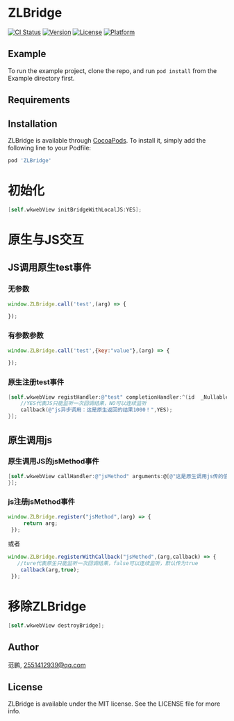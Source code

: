 # ZLBridge

[![CI Status](https://img.shields.io/travis/范鹏/ZLBridge.svg?style=flat)](https://travis-ci.org/范鹏/ZLBridge)
[![Version](https://img.shields.io/cocoapods/v/ZLBridge.svg?style=flat)](https://cocoapods.org/pods/ZLBridge)
[![License](https://img.shields.io/cocoapods/l/ZLBridge.svg?style=flat)](https://cocoapods.org/pods/ZLBridge)
[![Platform](https://img.shields.io/cocoapods/p/ZLBridge.svg?style=flat)](https://cocoapods.org/pods/ZLBridge)

## Example

To run the example project, clone the repo, and run `pod install` from the Example directory first.

## Requirements

## Installation

ZLBridge is available through [CocoaPods](https://cocoapods.org). To install
it, simply add the following line to your Podfile:

```ruby
pod 'ZLBridge'
```
# 初始化
```objective-c
[self.wkwebView initBridgeWithLocalJS:YES];
```
# 原生与JS交互


## JS调用原生test事件

### 无参数
```JavaScript
window.ZLBridge.call('test',(arg) => {

});
```
### 有参数参数
```JavaScript
window.ZLBridge.call('test',{key:"value"},(arg) => {

});
```
### 原生注册test事件
```objective-c
[self.wkwebView registHandler:@"test" completionHandler:^(id  _Nullable obj, JSCallbackHandler  _Nullable callback) {
    //YES代表JS只能监听一次回调结果，NO可以连续监听
    callback(@"js异步调用：这是原生返回的结果1000！",YES);
}];
```


## 原生调用js

### 原生调用JS的jsMethod事件
```objective-c
[self.wkwebView callHandler:@"jsMethod" arguments:@[@"这是原生调用js传的值"] completionHandler:^(id  _Nullable obj, NSError * _Nullable error) {
}];
```

### js注册jsMethod事件
```JavaScript
window.ZLBridge.register("jsMethod",(arg) => {
     return arg;
 });
 ```
 或者
 ```JavaScript
 window.ZLBridge.registerWithCallback("jsMethod",(arg,callback) => {
    //ture代表原生只能监听一次回调结果，false可以连续监听，默认传为true
     callback(arg,true);
  });
  ```


# 移除ZLBridge
```objective-c
[self.wkwebView destroyBridge];
```
## Author

范鹏, 2551412939@qq.com



## License

ZLBridge is available under the MIT license. See the LICENSE file for more info.
